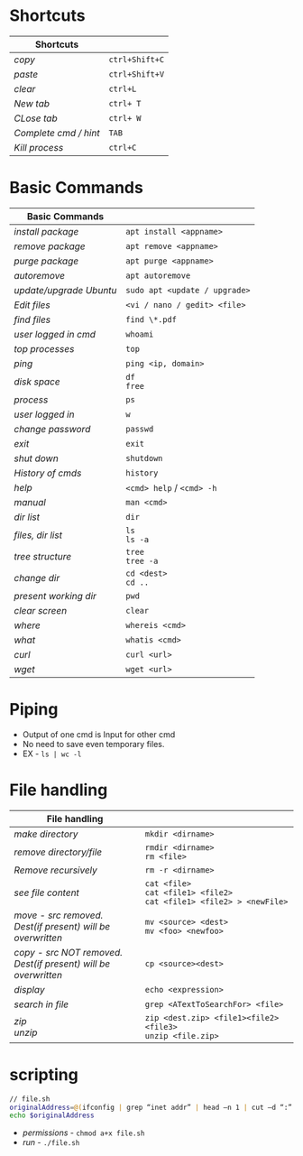 # Shortcuts

| Shortcuts             |                |
| --------------------- | -------------- |
| _copy_                | `ctrl+Shift+C` |
| _paste_               | `ctrl+Shift+V` |
| _clear_               | `ctrl+L`       |
| _New tab_             | `ctrl+ T`      |
| _CLose tab_           | `ctrl+ W`      |
| _Complete cmd / hint_ | `TAB`          |
| _Kill process_        | `ctrl+C`       |

# Basic Commands

| Basic Commands          |                               |
| ----------------------- | ----------------------------- |
| _install package_       | `apt install <appname>`       |
| _remove package_        | `apt remove <appname>`        |
| _purge package_         | `apt purge <appname>`         |
| _autoremove_            | `apt autoremove`              |
| _update/upgrade Ubuntu_ | `sudo apt <update / upgrade>` |
| _Edit files_            | `<vi / nano / gedit> <file>`  |
| _find files_            | `find \*.pdf`                 |
| _user logged in cmd_    | `whoami`                      |
| _top processes_         | `top`                         |
| _ping_                  | `ping <ip, domain>`           |
| _disk space_            | `df`</br> `free`              |
| _process_               | `ps`                          |
| _user logged in_        | `w`                           |
| _change password_       | `passwd`                      |
| _exit_                  | `exit`                        |
| _shut down_             | `shutdown`                    |
| _History of cmds_       | `history`                     |
| _help_                  | `<cmd> help` / `<cmd> -h`     |
| _manual_                | `man <cmd>`                   |
| _dir list_              | `dir`                         |
| _files, dir list_       | `ls` </br> `ls -a`            |
| _tree structure_        | `tree` </br> `tree -a`        |
| _change dir_            | `cd <dest>` </br> `cd ..`     |
| _present working dir_   | `pwd`                         |
| _clear screen_          | `clear`                       |
| _where_                 | `whereis <cmd>`               |
| _what_                  | `whatis <cmd>`                |
| _curl_                  | `curl <url>`                  |
| _wget_                  | `wget <url>`                  |

# Piping

- Output of one cmd is Input for other cmd
- No need to save even temporary files.
- EX - `ls | wc -l`

# File handling

| File handling                                                       |                                                                                 |
| ------------------------------------------------------------------- | ------------------------------------------------------------------------------- |
| _make directory_                                                    | `mkdir <dirname>`                                                               |
| _remove directory/file_                                             | `rmdir <dirname>` </br> `rm <file>`                                             |
| _Remove recursively_                                                | `rm -r <dirname>`                                                               |
| _see file content_                                                  | `cat <file>` </br>`cat <file1> <file2>` </br> `cat <file1> <file2> > <newFile>` |
| _move - src removed. </br>Dest(if present) will be overwritten_     | `mv <source> <dest>` </br> `mv <foo> <newfoo>`                                  |
| _copy - src NOT removed. </br>Dest(if present) will be overwritten_ | `cp <source><dest>`                                                             |
| _display_                                                           | `echo <expression>`                                                             |
| _search in file_                                                    | `grep <ATextToSearchFor> <file>`                                                |
| _zip </br> unzip_                                                   | `zip <dest.zip> <file1><file2><file3>` </br>`unzip <file.zip>`                  |

# scripting

```sh
// file.sh
originalAddress=@(ifconfig | grep “inet addr” | head –n 1 | cut –d “:” –f 2 | cut –d “ “ –f 1)
echo $originalAddress
```

- _permissions_ - `chmod a+x file.sh`
- _run_ - `./file.sh`
